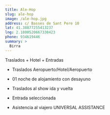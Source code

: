 ```yaml
---
title: Ale-Hop
slug: ale-hop
image: /ale-hop.jpg
address: c/ Basses de Sant Pere 10
lat: 41.38877255413237
lng: 2.1800520667338423
phone: 934619446
summary: >
  Birra
---
```


Traslados + Hotel + Entradas

- Traslados Aeropuerto/Hotel/Aeropuerto

- 01 noche de alojamiento con desayuno

- Traslados al show ida y vuelta

- Entrada seleccionada

- Asistencia al viajero UNIVERSAL ASSISTANCE
